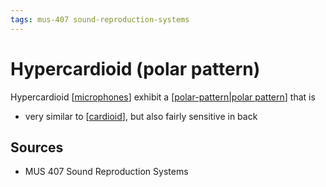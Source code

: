 ```yaml
---
tags: mus-407 sound-reproduction-systems
---
```


# Hypercardioid (polar pattern)

Hypercardioid [[microphones]] exhibit a [[polar-pattern|polar pattern]] that is

- very similar to [[cardioid]], but also fairly sensitive in back

## Sources

- MUS 407 Sound Reproduction Systems

[//begin]: # "Autogenerated link references for markdown compatibility"
[microphones]: microphones "Microphones"
[polar-pattern|polar pattern]: polar-pattern "Polar pattern"
[cardioid]: cardioid "Cardioid (polar pattern)"
[//end]: # "Autogenerated link references"